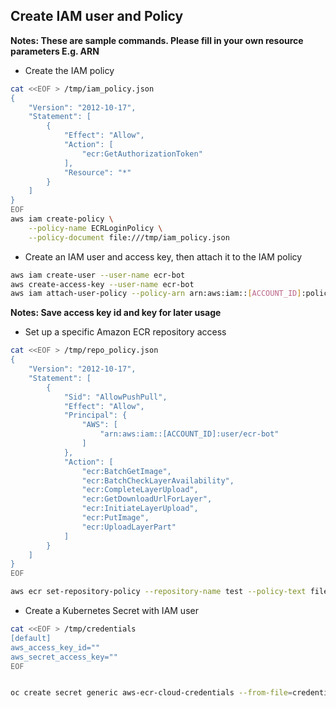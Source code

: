 ## Create IAM user and Policy

**Notes: These are sample commands. Please fill in your own resource parameters E.g. ARN**

* Create the IAM policy

```bash
cat <<EOF > /tmp/iam_policy.json
{
    "Version": "2012-10-17",
    "Statement": [
        {
            "Effect": "Allow",
            "Action": [
                "ecr:GetAuthorizationToken"
            ],
            "Resource": "*"
        }
    ]
}
EOF
aws iam create-policy \
    --policy-name ECRLoginPolicy \
    --policy-document file:///tmp/iam_policy.json
```

* Create an IAM user and access key, then attach it to the IAM policy

```bash
aws iam create-user --user-name ecr-bot
aws create-access-key --user-name ecr-bot
aws iam attach-user-policy --policy-arn arn:aws:iam::[ACCOUNT_ID]:policy/ECRLoginPolicy --user-name ecr-bot
```

**Notes: Save access key id and key for later usage**

* Set up a specific Amazon ECR repository access

```bash
cat <<EOF > /tmp/repo_policy.json
{
    "Version": "2012-10-17",
    "Statement": [
        {
            "Sid": "AllowPushPull",
            "Effect": "Allow",
            "Principal": {
                "AWS": [
                    "arn:aws:iam::[ACCOUNT_ID]:user/ecr-bot"
                ]
            },
            "Action": [
                "ecr:BatchGetImage",
                "ecr:BatchCheckLayerAvailability",
                "ecr:CompleteLayerUpload",
                "ecr:GetDownloadUrlForLayer",
                "ecr:InitiateLayerUpload",
                "ecr:PutImage",
                "ecr:UploadLayerPart"
            ]
        }
    ]
}
EOF

aws ecr set-repository-policy --repository-name test --policy-text file:///tmp/repo_policy.json
```

* Create a Kubernetes Secret with IAM user

```bash
cat <<EOF > /tmp/credentials
[default]
aws_access_key_id=""
aws_secret_access_key=""
EOF


oc create secret generic aws-ecr-cloud-credentials --from-file=credentials=/tmp/credentials
```
